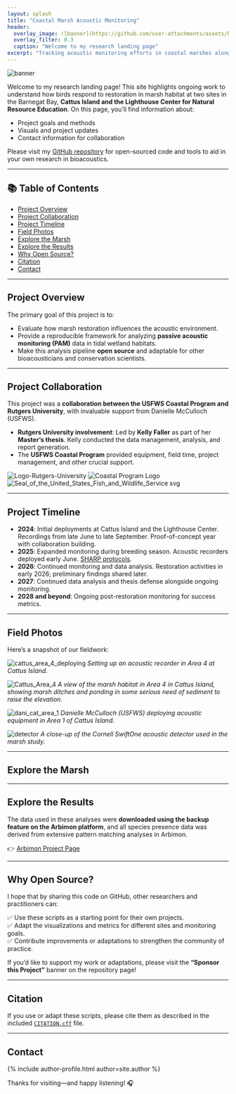 ```yaml
---
layout: splash
title: "Coastal Marsh Acoustic Monitoring"
header:
  overlay_image: ![banner](https://github.com/user-attachments/assets/bb054cc6-919d-428d-b5f2-4409eff76ab7)
  overlay_filter: 0.3
  caption: "Welcome to my research landing page"
excerpt: "Tracking acoustic monitoring efforts in coastal marshes along the Delaware and Barnegat Bays."
---
```

![banner](https://github.com/user-attachments/assets/57cf5a0d-2a7e-42cc-8f21-9cba5df74dae)

Welcome to my research landing page! This site highlights ongoing work to understand how birds respond to restoration in marsh habitat at two sites in the Barnegat Bay, **Cattus Island and the Lighthouse Center for Natural Resource Education**. On this page, you’ll find information about:

- Project goals and methods
- Visuals and project updates
- Contact information for collaboration

Please visit my [GitHub repository](https://github.com/kellyfaller/Coastal-Marsh-Acoustic-Monitoring-Analysis) for open-sourced code and tools to aid in your own research in bioacoustics.

---

## 📚 Table of Contents
- [Project Overview](#project-overview)
- [Project Collaboration](#project-collaboration)
- [Project Timeline](#project-timeline)
- [Field Photos](#field-photos)
- [Explore the Marsh](#explore-the-marsh)
- [Explore the Results](#explore-the-results)
- [Why Open Source?](#why-open-source)
- [Citation](#citation)
- [Contact](#contact)

---

## Project Overview
The primary goal of this project is to:
- Evaluate how marsh restoration influences the acoustic environment.
- Provide a reproducible framework for analyzing **passive acoustic monitoring (PAM)** data in tidal wetland habitats.
- Make this analysis pipeline **open source** and adaptable for other bioacousticians and conservation scientists.

---

## Project Collaboration
This project was a **collaboration between the USFWS Coastal Program and Rutgers University**, with invaluable support from Danielle McCulloch (USFWS).

- **Rutgers University involvement**: Led by **Kelly Faller** as part of her **Master’s thesis**. Kelly conducted the data management, analysis, and report generation.
- The **USFWS Coastal Program** provided equipment, field time, project management, and other crucial support.
  
![Logo-Rutgers-University](https://github.com/user-attachments/assets/1aebd824-cd45-4858-8b44-491ba4f2e531)
![Coastal Program Logo](https://github.com/user-attachments/assets/6b9ac4e6-4c64-4760-916d-b4e1bc581400)
![Seal_of_the_United_States_Fish_and_Wildlife_Service svg](https://github.com/user-attachments/assets/d381bc29-eacc-4c65-b012-c19ff6e175d9)

---

## Project Timeline
<ul class="timeline">
  <li><strong>2024</strong>: Initial deployments at Cattus Island and the Lighthouse Center. Recordings from late June to late September. Proof-of-concept year with collaboration building.</li>
  <li><strong>2025</strong>: Expanded monitoring during breeding season. Acoustic recorders deployed early June. <a href="https://www.tidalmarshbirds.org/index.php/publicly-availablr-products/products/vegatation-sampling-protocols/marsh-survey-protocols/221-sharp-callbacksurvey-protocol-2025/file">SHARP protocols</a>.</li>
  <li><strong>2026</strong>: Continued monitoring and data analysis. Restoration activities in early 2026; preliminary findings shared later.</li>
  <li><strong>2027</strong>: Continued data analysis and thesis defense alongside ongoing monitoring.</li>
  <li><strong>2028 and beyond</strong>: Ongoing post-restoration monitoring for success metrics.</li>
</ul>

---

## Field Photos

Here’s a snapshot of our fieldwork:

![cattus_area_4_deploying](https://github.com/user-attachments/assets/86df0eb6-673c-41a9-bfed-7b3acd77629a)
*Setting up an acoustic recorder in Area 4 at Cattus Island.*

![Cattus_Area_4](https://github.com/user-attachments/assets/b1992b8e-54f1-400d-954f-adbe2d036bbe)
*A view of the marsh habitat in Area 4 in Cattus Island, showing marsh ditches and ponding in some serious need of sediment to raise the elevation.*

![dani_cat_area_1](https://github.com/user-attachments/assets/671718ae-0543-462a-9f9b-70ede2b11746)
*Danielle McCulloch (USFWS) deploying acoustic equipment in Area 1 of Cattus Island.*

![detector](https://github.com/user-attachments/assets/e064cbfd-c55c-4438-8b9c-0551cd1f13dc)
*A close-up of the Cornell SwiftOne acoustic detector used in the marsh study.*

---

## Explore the Marsh
<!-- Add images, audio samples, or field notes here -->

---

## Explore the Results
The data used in these analyses were **downloaded using the backup feature on the Arbimon platform**, and all species presence data was derived from extensive pattern matching analyses in Arbimon.

👉 [Arbimon Project Page](https://arbimon.org/p/glades-restoration-soundscape-project/overview)

---

## Why Open Source?
I hope that by sharing this code on GitHub, other researchers and practitioners can:

✅ Use these scripts as a starting point for their own projects.  
✅ Adapt the visualizations and metrics for different sites and monitoring goals.  
✅ Contribute improvements or adaptations to strengthen the community of practice.

If you’d like to support my work or adaptations, please visit the **“Sponsor this Project”** banner on the repository page!

---

## Citation
If you use or adapt these scripts, please cite them as described in the included [`CITATION.cff`](Docs/CITATION.cff) file.

---

## Contact

{% include author-profile.html author=site.author %}


Thanks for visiting—and happy listening! 🎧
